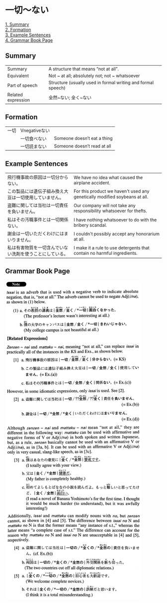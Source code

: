 # 一切～ない

[1. Summary](#summary)<br>
[2. Formation](#formation)<br>
[3. Example Sentences](#example-sentences)<br>
[4. Grammar Book Page](#grammar-book-page)<br>


## Summary

<table><tr>   <td>Summary</td>   <td>A structure that means “not at all”.</td></tr><tr>   <td>Equivalent</td>   <td>Not ~ at all; absolutely not; not ~ whatsoever</td></tr><tr>   <td>Part of speech</td>   <td>Structure (usually used in formal writing and formal speech)</td></tr><tr>   <td>Related expression</td>   <td>全然~ない; 全く~ない</td></tr></table>

## Formation

<table class="table"><tbody><tr class="tr head"><td class="td"><span class="concept">一切</span></td><td class="td"><span>Vnegative</span><span class="concept">ない</span></td><td class="td"></td></tr><tr class="tr"><td class="td"></td><td class="td"><span class="concept">一切</span><span>食べ</span><span class="concept">ない</span></td><td class="td"><span>Someone doesn’t eat a thing</span></td></tr><tr class="tr"><td class="td"></td><td class="td"><span class="concept">一切</span><span>読ま</span><span class="concept">ない</span></td><td class="td"><span>Someone doesn’t read at all</span></td></tr></tbody></table>

## Example Sentences

<table><tr>   <td>飛行機事故の原因は一切分からない。</td>   <td>We have no idea what caused the airplane accident.</td></tr><tr>   <td>この製品には遺伝子組み換え大豆は一切使用していません。</td>   <td>For this product we haven't used any genetically modiﬁed soybeans at all.</td></tr><tr>   <td>盗難に関しては当社は一切責任を負いません。</td>   <td>Our company will not take any responsibility whatsoever for thefts.</td></tr><tr>   <td>私はその汚職事件とは一切関係ない。</td>   <td>I have nothing whatsoever to do with the bribery scandal.</td></tr><tr>   <td>謝金は一切いただくわけにはまいりません。</td>   <td>I couldn't possibly accept any honorarium at all.</td></tr><tr>   <td>私は有害物質を一切含んでいない洗剤を使うことにしている。</td>   <td>I make it a rule to use detergents that contain no harmful ingredients.</td></tr></table>

## Grammar Book Page

![](../img/Advanced一切～ない.png)

